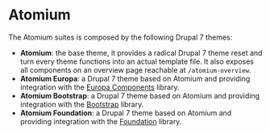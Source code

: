 # Atomium

The Atomium suites is composed by the following Drupal 7 themes:
 
 - **Atomium**: the base theme, it provides a radical Drupal 7 theme reset and turn every theme functions into an actual
  template file. It also exposes all components on an overview page reachable at `/atomium-overview`.
 - **Atomium Europa**: a Drupal 7 theme based on Atomium and providing integration with the [Europa Components](https://github.com/ec-europa/europa-component-library) library.
 - **Atomium Bootstrap**: a Drupal 7 theme based on Atomium and providing integration with the [Bootstrap](https://getbootstrap.com/) library.
 - **Atomium Foundation**: a Drupal 7 theme based on Atomium and providing integration with the
  [Foundation](http://foundation.zurb.com/) library.
